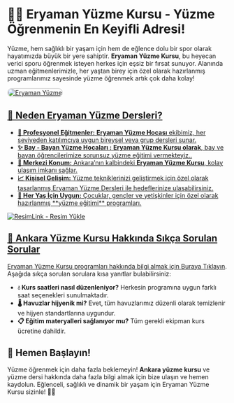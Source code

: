 <h1>🏊‍♂️ Eryaman Yüzme Kursu - Yüzme Öğrenmenin En Keyifli Adresi!</h1>  
<p>Yüzme, hem sağlıklı bir yaşam için hem de eğlence dolu bir spor olarak hayatımızda büyük bir yere sahiptir. <b>Eryaman Yüzme Kursu</b>, bu heyecan verici sporu öğrenmek isteyen herkes için eşsiz bir fırsat sunuyor. Alanında uzman eğitmenlerimizle, her yaştan birey için özel olarak hazırlanmış programlarımız sayesinde yüzme öğrenmek artık çok daha kolay!</p>  
<a href="https://www.ankarayuzmedersi.com.tr/" title="Eryaman Yüzme Kursu">  
<img src="https://i.ibb.co/5K7Ks6w/zzzz3.gif" alt="Eryaman Yüzme" style="max-width: 100%; border: 2px solid #ddd; border-radius: 10px;">  

<h2>🌟 Neden Eryaman Yüzme Dersleri?</h2>  
<ul>  
  <li><strong>🏅 Profesyonel Eğitmenler:</strong> <b>Eryaman Yüzme Hocası</b> ekibimiz, her seviyeden katılımcıya uygun bireysel veya grup dersleri sunar.</li>  
  <li><strong>✨ Bay - Bayan Yüzme Hocaları :</strong> <b>Eryaman Yüzme Kursu olarak</b>, bay ve bayan öğrencilerimize sorunsuz yüzme eğitimi vermekteyiz..</li>  
  <li><strong>📍 Merkezi Konum:</strong> Ankara’nın kalbindeki <b>Eryaman Yüzme Kursu</b>, kolay ulaşım imkanı sağlar.</li>  
  <li><strong>📈 Kişisel Gelişim:</strong> Yüzme tekniklerinizi geliştirmek için özel olarak tasarlanmış Eryaman Yüzme Dersleri ile hedeflerinize ulaşabilirsiniz.</li>  
  <li><strong>🧒 Her Yaş İçin Uygun:</strong> Çocuklar, gençler ve yetişkinler için özel olarak hazırlanmış **yüzme eğitimi** programları.</li>  
</ul>  
<img src="https://r.resimlink.com/FEfN5rB.png" title="ResimLink - Resim Yükle" alt="ResimLink - Resim Yükle">
<h2>📘 Ankara Yüzme Kursu Hakkında Sıkça Sorulan Sorular</h2>  
<p>Eryaman Yüzme Kursu programları hakkında bilgi almak için <a href="https://ankarayuzmedersi.com.tr">Buraya Tıklayın</a>. Aşağıda sıkça sorulan sorulara kısa yanıtlar bulabilirsiniz:</p>  
<ul>  
  <li><strong>💧 Kurs saatleri nasıl düzenleniyor?</strong> Herkesin programına uygun farklı saat seçenekleri sunulmaktadır.</li>  
  <li><strong>🌡️ Havuzlar hijyenik mi?</strong> Evet, tüm havuzlarımız düzenli olarak temizlenir ve hijyen standartlarına uygundur.</li>  
  <li><strong>📋 Eğitim materyalleri sağlanıyor mu?</strong> Tüm gerekli ekipman kurs ücretine dahildir.</li>  
</ul>  


<h2>🚀 Hemen Başlayın!</h2>  
<p>Yüzme öğrenmek için daha fazla beklemeyin! <b>Ankara yüzme kursu</b> ve yüzme dersi hakkında daha fazla bilgi almak için bize ulaşın ve hemen kaydolun. Eğlenceli, sağlıklı ve dinamik bir yaşam için Eryaman Yüzme Kursu sizinle! 🏊‍♀️</p>  


